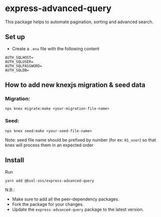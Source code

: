 # express-advanced-query

This package helps to automate pagination, sorting and advanced search.

## Set up

-   Create a `.env` file with the following content

```
AUTH_SQLHOST=
AUTH_SQLUSER=
AUTH_SQLPASSWORD=
AUTH_SQLDB=
```

## How to add new knexjs migration & seed data

### Migration:

`npx knex migrate:make <your-migration-file-name>`

### Seed:

`npx knex seed:make <your-seed-file-name>`

Note: seed file name should be prefixed by number (for ex: `01_user`) so that knex will process them in an expected order

## Install

Run

    yarn add @bsol-oss/express-advanced-query

N.B.:

-   Make sure to add all the peer-dependency packages.
-   Fork the package for your changes.
-   Update the `express-advanced-query` package to the latest version.
